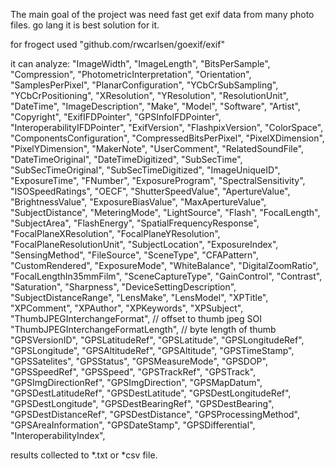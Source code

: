 The main goal of the project was need fast get exif data from many photo files. 
go lang it is best solution for it.

for frogect used "github.com/rwcarlsen/goexif/exif"

it can analyze:
"ImageWidth",
"ImageLength",
"BitsPerSample",
"Compression",
"PhotometricInterpretation",
"Orientation",
"SamplesPerPixel",
"PlanarConfiguration",
"YCbCrSubSampling",
"YCbCrPositioning",
"XResolution",
"YResolution",
"ResolutionUnit",
"DateTime",
"ImageDescription",
"Make",
"Model",
"Software",
"Artist",
"Copyright",
"ExifIFDPointer",
"GPSInfoIFDPointer",
"InteroperabilityIFDPointer",
"ExifVersion",
"FlashpixVersion",
"ColorSpace",
"ComponentsConfiguration",
"CompressedBitsPerPixel",
"PixelXDimension",
"PixelYDimension",
"MakerNote",
"UserComment",
"RelatedSoundFile",
"DateTimeOriginal",
"DateTimeDigitized",
"SubSecTime",
"SubSecTimeOriginal",
"SubSecTimeDigitized",
"ImageUniqueID",
"ExposureTime",
"FNumber",
"ExposureProgram",
"SpectralSensitivity",
"ISOSpeedRatings",
"OECF",
"ShutterSpeedValue",
"ApertureValue",
"BrightnessValue",
"ExposureBiasValue",
"MaxApertureValue",
"SubjectDistance",
"MeteringMode",
"LightSource",
"Flash",
"FocalLength",
"SubjectArea",
"FlashEnergy",
"SpatialFrequencyResponse",
"FocalPlaneXResolution",
"FocalPlaneYResolution",
"FocalPlaneResolutionUnit",
"SubjectLocation",
"ExposureIndex",
"SensingMethod",
"FileSource",
"SceneType",
"CFAPattern",
"CustomRendered",
"ExposureMode",
"WhiteBalance",
"DigitalZoomRatio",
"FocalLengthIn35mmFilm",
"SceneCaptureType",
"GainControl",
"Contrast",
"Saturation",
"Sharpness",
"DeviceSettingDescription",
"SubjectDistanceRange",
"LensMake",
"LensModel",
"XPTitle",
"XPComment",
"XPAuthor",
"XPKeywords",
"XPSubject",
"ThumbJPEGInterchangeFormat",        // offset to thumb jpeg SOI
"ThumbJPEGInterchangeFormatLength",  // byte length of thumb
"GPSVersionID",
"GPSLatitudeRef",
"GPSLatitude",
"GPSLongitudeRef",
"GPSLongitude",
"GPSAltitudeRef",
"GPSAltitude",
"GPSTimeStamp",
"GPSSatelites",
"GPSStatus",
"GPSMeasureMode",
"GPSDOP",
"GPSSpeedRef",
"GPSSpeed",
"GPSTrackRef",
"GPSTrack",
"GPSImgDirectionRef",
"GPSImgDirection",
"GPSMapDatum",
"GPSDestLatitudeRef",
"GPSDestLatitude",
"GPSDestLongitudeRef",
"GPSDestLongitude",
"GPSDestBearingRef",
"GPSDestBearing",
"GPSDestDistanceRef",
"GPSDestDistance",
"GPSProcessingMethod",
"GPSAreaInformation",
"GPSDateStamp",
"GPSDifferential",
"InteroperabilityIndex",

results collected to *.txt or *csv file.
